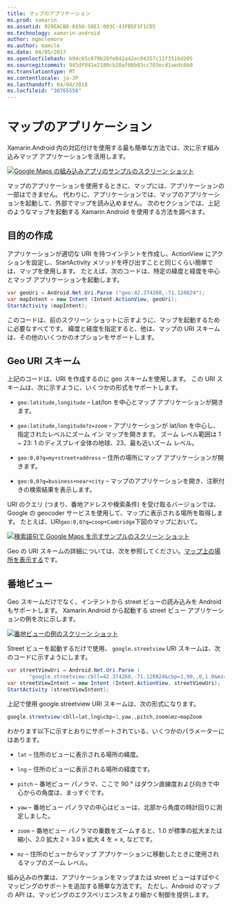 ```yaml
---
title: マップのアプリケーション
ms.prod: xamarin
ms.assetid: 929EACB8-8950-50E1-093C-43FB5F1F1CD5
ms.technology: xamarin-android
author: mgmclemore
ms.author: mamcle
ms.date: 04/05/2017
ms.openlocfilehash: b94c65c079b28fe042a42ec04357c11f3516d205
ms.sourcegitcommit: 945df041e2180cb20af08b83cc703ecd1aedc6b0
ms.translationtype: MT
ms.contentlocale: ja-JP
ms.lasthandoff: 04/04/2018
ms.locfileid: "30765556"
---
```

# <a name="maps-application"></a>マップのアプリケーション

Xamarin.Android 内の対応付けを使用する最も簡単な方法では、次に示す組み込みマップ アプリケーションを活用します。

[![Google Maps の組み込みアプリのサンプルのスクリーン ショット](maps-application-images/01-mapsapplication.png)](maps-application-images/01-mapsapplication.png#lightbox)

マップのアプリケーションを使用するときに、マップには、アプリケーションの一部はできません。 代わりに、アプリケーションでは、マップのアプリケーションを起動して、外部でマップを読み込めません。 次のセクションでは、上記のようなマップを起動する Xamarin.Android を使用する方法を調べます。


## <a name="creating-the-intent"></a>目的の作成

アプリケーションが適切な URI を持つインテントを作成し、ActionView にアクションを設定し、StartActivity メソッドを呼び出すことと同じくらい簡単では、マップを使用します。 たとえば、次のコードは、特定の緯度と経度を中心とマップ アプリケーションを起動します。

```csharp
var geoUri = Android.Net.Uri.Parse ("geo:42.374260,-71.120824");
var mapIntent = new Intent (Intent.ActionView, geoUri);
StartActivity (mapIntent);
```

このコードは、前のスクリーン ショットに示すように、マップを起動するために必要なすべてです。 緯度と経度を指定すると、他は、マップの URI スキームは、その他のいくつかのオプションをサポートします。


## <a name="geo-uri-scheme"></a>Geo URI スキーム

上記のコードは、URI を作成するのに geo スキームを使用します。 この URI スキームは、次に示すように、いくつかの形式をサポートします。

-   `geo:latitude,longitude` &ndash; Lat/lon を中心とマップ アプリケーションが開きます。 

-   `geo:latitude,longitude?z=zoom` &ndash; アプリケーションが lat/lon を中心し、指定されたレベルにズーム イン マップを開きます。 ズーム レベル範囲は 1 ~ 23: 1 のディスプレイ全体の地球、23、最も近いズーム レベル。

-   `geo:0,0?q=my+street+address` &ndash; 住所の場所にマップ アプリケーションが開きます。 

-   `geo:0,0?q=business+near+city` &ndash; マップのアプリケーションを開き、注釈付きの検索結果を表示します。 


URI のクエリ (つまり、番地アドレスや検索条件) を受け取るバージョンでは、Google の geocoder サービスを使用して、マップに表示される場所を取得します。 たとえば、URI`geo:0,0?q=coop+Cambridge`下図のマップにおいて。

[![検索語句で Google Maps を示すサンプルのスクリーン ショット](maps-application-images/02-mapsearch.png)](maps-application-images/02-mapsearch.png#lightbox)



Geo の URI スキームの詳細については、次を参照してください。[マップ上の場所を表示する](http://developer.android.com/guide/components/intents-common.html#Maps)です。


## <a name="street-view"></a>番地ビュー

Geo スキームだけでなく、インテントから street ビューの読み込みを Android もサポートします。 Xamarin.Android から起動する street ビュー アプリケーションの例を次に示します。

[![番地ビューの例のスクリーン ショット](maps-application-images/03-streetview.png)](maps-application-images/03-streetview.png#lightbox)

Street ビューを起動するだけで使用、 `google.streetview` URI スキームは、次のコードに示すようにします。

```csharp
var streetViewUri = Android.Net.Uri.Parse (
       "google.streetview:cbll=42.374260,-71.120824&cbp=1,90,,0,1.0&mz=20");  
var streetViewIntent = new Intent (Intent.ActionView, streetViewUri);  
StartActivity (streetViewIntent);
```

上記で使用 google.streetview URI スキームは、次の形式になります。

```csharp
google.streetview:cbll=lat,lng&cbp=1,yaw,,pitch,zoom&mz=mapZoom
```

わかります以下に示すとおりにサポートされている、いくつかのパラメーターにはあります。

-   `lat` &ndash; 住所のビューに表示される場所の緯度。

-   `lng` &ndash; 住所のビューに表示される場所の経度です。

-   `pitch` &ndash; 番地ビュー パノラマ、ここで 90 ° はダウン直線度および向きで中心からの角度は、まっすぐです。

-   `yaw` &ndash; 番地ビュー パノラマの中心はビューは、北部から角度の時計回りに測定しました。

-   `zoom` &ndash; 番地ビュー パノラマの乗数をズームすると、1.0 が標準の拡大または縮小、2.0 拡大 2 = 3.0 x 拡大 4 を = x, などです。

-   `mz` &ndash; 住所のビューからマップ アプリケーションに移動したときに使用されるマップのズーム レベル。


組み込みの作業は、アプリケーションをマップまたは street ビューはすばやくマッピングのサポートを追加する簡単な方法です。 ただし、Android のマップの API は、マッピングのエクスペリエンスをより細かく制御を提供します。
